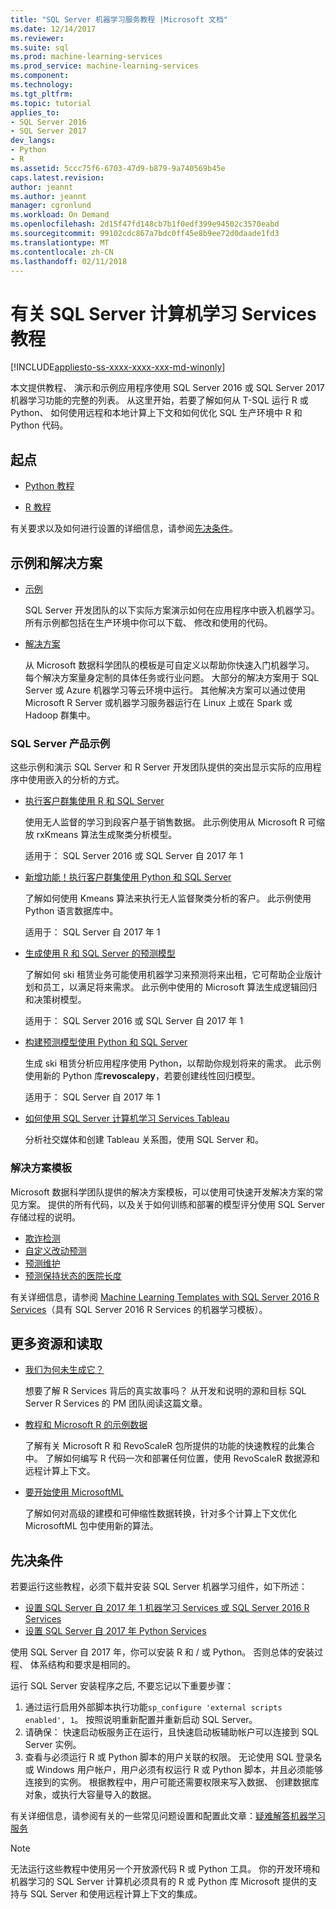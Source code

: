 ```yaml
---
title: "SQL Server 机器学习服务教程 |Microsoft 文档"
ms.date: 12/14/2017
ms.reviewer: 
ms.suite: sql
ms.prod: machine-learning-services
ms.prod_service: machine-learning-services
ms.component: 
ms.technology: 
ms.tgt_pltfrm: 
ms.topic: tutorial
applies_to:
- SQL Server 2016
- SQL Server 2017
dev_langs:
- Python
- R
ms.assetid: 5ccc75f6-6703-47d9-b879-9a740569b45e
caps.latest.revision: 
author: jeannt
ms.author: jeannt
manager: cgronlund
ms.workload: On Demand
ms.openlocfilehash: 2d15f47fd148cb7b1f0edf399e94502c3570eabd
ms.sourcegitcommit: 99102cdc867a7bdc0ff45e8b9ee72d0daade1fd3
ms.translationtype: MT
ms.contentlocale: zh-CN
ms.lasthandoff: 02/11/2018
---
```

# <a name="tutorials-for-sql-server-machine-learning-services"></a>有关 SQL Server 计算机学习 Services 教程
[!INCLUDE[appliesto-ss-xxxx-xxxx-xxx-md-winonly](../../includes/appliesto-ss-xxxx-xxxx-xxx-md-winonly.md)]

本文提供教程、 演示和示例应用程序使用 SQL Server 2016 或 SQL Server 2017 机器学习功能的完整的列表。 从这里开始，若要了解如何从 T-SQL 运行 R 或 Python、 如何使用远程和本地计算上下文和如何优化 SQL 生产环境中 R 和 Python 代码。

## <a name="start-here"></a>起点

+ [Python 教程](../tutorials/sql-server-python-tutorials.md)

+ [R 教程](../tutorials/sql-server-r-tutorials.md)

有关要求以及如何进行设置的详细信息，请参阅[先决条件](#bkmk_prerequisites)。

## <a name="samples-and-solutions"></a>示例和解决方案

+ [示例](#bkmk_samples) 

    SQL Server 开发团队的以下实际方案演示如何在应用程序中嵌入机器学习。 所有示例都包括在生产环境中你可以下载、 修改和使用的代码。

+ [解决方案](#bkmk_solutions) 

    从 Microsoft 数据科学团队的模板是可自定义以帮助你快速入门机器学习。 每个解决方案量身定制的具体任务或行业问题。 大部分的解决方案用于 SQL Server 或 Azure 机器学习等云环境中运行。 其他解决方案可以通过使用 Microsoft R Server 或机器学习服务器运行在 Linux 上或在 Spark 或 Hadoop 群集中。

### <a name ="bkmk_samples"></a>SQL Server 产品示例

这些示例和演示 SQL Server 和 R Server 开发团队提供的突出显示实际的应用程序中使用嵌入的分析的方式。

+ [执行客户群集使用 R 和 SQL Server](https://microsoft.github.io/sql-ml-tutorials/R/customerclustering/)

  使用无人监督的学习到段客户基于销售数据。 此示例使用从 Microsoft R 可缩放 rxKmeans 算法生成聚类分析模型。 
  
  适用于： SQL Server 2016 或 SQL Server 自 2017 年 1

+ [新增功能！执行客户群集使用 Python 和 SQL Server](https://microsoft.github.io/sql-ml-tutorials/python/customerclustering/)

    了解如何使用 Kmeans 算法来执行无人监督聚类分析的客户。 此示例使用 Python 语言数据库中。
    
    适用于： SQL Server 自 2017 年 1

+ [生成使用 R 和 SQL Server 的预测模型](https://microsoft.github.io/sql-ml-tutorials/R/rentalprediction)

  了解如何 ski 租赁业务可能使用机器学习来预测将来出租，它可帮助企业版计划和员工，以满足将来需求。 此示例中使用的 Microsoft 算法生成逻辑回归和决策树模型。 
  
  适用于： SQL Server 2016 或 SQL Server 自 2017 年 1

+ [构建预测模型使用 Python 和 SQL Server](https://microsoft.github.io/sql-ml-tutorials/python/rentalprediction/)

   生成 ski 租赁分析应用程序使用 Python，以帮助你规划将来的需求。 此示例使用新的 Python 库**revoscalepy**，若要创建线性回归模型。
   
   适用于： SQL Server 自 2017 年 1

+ [如何使用 SQL Server 计算机学习 Services Tableau](https://blogs.msdn.microsoft.com/mlserver/2017/12/14/how-to-use-tableau-with-sql-server-machine-learning-services-with-r-and-python/)

    分析社交媒体和创建 Tableau 关系图，使用 SQL Server 和。

### <a name="bkmk_solutions"></a>解决方案模板

Microsoft 数据科学团队提供的解决方案模板，可以使用可快速开发解决方案的常见方案。 提供的所有代码，以及关于如何训练和部署的模型评分使用 SQL Server 存储过程的说明。

+ [欺诈检测](https://gallery.cortanaanalytics.com/Tutorial/Online-Fraud-Detection-Template-with-SQL-Server-R-Services-1)
+ [自定义改动预测](https://gallery.cortanaanalytics.com/Tutorial/Customer-Churn-Prediction-Template-with-SQL-Server-R-Services-1)
+ [预测维护](https://gallery.cortanaanalytics.com/Tutorial/Predictive-Maintenance-Template-with-SQL-Server-R-Services-1)
+ [预测保持状态的医院长度](https://gallery.cortanaintelligence.com/Solution/Predicting-Length-of-Stay-in-Hospitals-1)

有关详细信息，请参阅 [Machine Learning Templates with SQL Server 2016 R Services](https://blogs.technet.microsoft.com/machinelearning/2016/03/23/machine-learning-templates-with-sql-server-2016-r-services/)（具有 SQL Server 2016 R Services 的机器学习模板）。

## <a name="more-resources-and-reading"></a>更多资源和读取

+ [我们为何未生成它？](https://blogs.msdn.microsoft.com/sqlserverstorageengine/2017/01/10/sql-server-r-services-why-did-we-build-it/)

    想要了解 R Services 背后的真实故事吗？ 从开发和说明的源和目标 SQL Server R Services 的 PM 团队阅读这篇文章。

+ [教程和 Microsoft R 的示例数据](https://docs.microsoft.com/machine-learning-server/r/tutorial-introduction)

    了解有关 Microsoft R 和 RevoScaleR 包所提供的功能的快速教程的此集合中。 了解如何编写 R 代码一次和部署任何位置，使用 RevoScaleR 数据源和远程计算上下文。

+ [要开始使用 MicrosoftML](https://docs.microsoft.com/machine-learning-server/r/concept-what-is-the-microsoftml-package)

  了解如何对高级的建模和可伸缩性数据转换，针对多个计算上下文优化 MicrosoftML 包中使用新的算法。

## <a name="bkmk_Prerequisites"></a>先决条件

若要运行这些教程，必须下载并安装 SQL Server 机器学习组件，如下所述：

+ [设置 SQL Server 自 2017 年 1 机器学习 Services 或 SQL Server 2016 R Services](../r/set-up-sql-server-r-services-in-database.md)
+ [设置 SQL Server 自 2017 年 Python Services](../python/setup-python-machine-learning-services.md)

使用 SQL Server 自 2017 年，你可以安装 R 和 / 或 Python。 否则总体的安装过程、 体系结构和要求是相同的。

运行 SQL Server 安装程序之后, 不要忘记以下重要步骤：

1. 通过运行启用外部脚本执行功能`sp_configure 'external scripts enabled', 1`。 按照说明重新配置并重新启动 SQL Server。
2. 请确保： 快速启动板服务正在运行，且快速启动板辅助帐户可以连接到 SQL Server 实例。
3. 查看与必须运行 R 或 Python 脚本的用户关联的权限。 无论使用 SQL 登录名或 Windows 用户帐户，用户必须有权运行 R 或 Python 脚本，并且必须能够连接到的实例。 根据教程中，用户可能还需要权限来写入数据、 创建数据库对象，或执行大容量导入的数据。

有关详细信息，请参阅有关的一些常见问题设置和配置此文章：[疑难解答机器学习服务](../machine-learning-troubleshooting-faq.md)

> [!NOTE]
> 无法运行这些教程中使用另一个开放源代码 R 或 Python 工具。 你的开发环境和机器学习的 SQL Server 计算机必须具有的 R 或 Python 库 Microsoft 提供的支持与 SQL Server 和使用远程计算上下文的集成。
